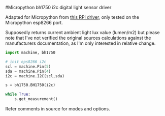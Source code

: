 #Micropython bh1750 i2c digital light sensor driver

Adapted for Micropython from 
[this RPi driver](https://gist.github.com/oskar456/95c66d564c58361ecf9f),
only tested on the Micropython esp8266 port.  

Supposedly returns current ambient light lux value (lumen/m2) but please note
that I've not verified the original sources calculations against the 
manufacturers documentation, as I'm only interested in relative change.

```python
import machine, bh1750

# init eps8266 i2c
scl = machine.Pin(5)
sda = machine.Pin(4)
i2c = machine.I2C(scl,sda)

s = bh1750.BH1750(i2c)

while True:
    s.get_measurement()
```

Refer comments in source for modes and options.